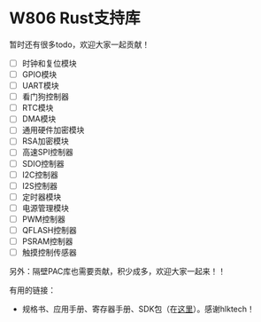 # W806 Rust支持库

暂时还有很多todo，欢迎大家一起贡献！

- [ ] 时钟和复位模块
- [ ] GPIO模块
- [ ] UART模块
- [ ] 看门狗控制器
- [ ] RTC模块
- [ ] DMA模块
- [ ] 通用硬件加密模块
- [ ] RSA加密模块
- [ ] 高速SPI控制器
- [ ] SDIO控制器
- [ ] I2C控制器
- [ ] I2S控制器
- [ ] 定时器模块
- [ ] 电源管理模块
- [ ] PWM控制器
- [ ] QFLASH控制器
- [ ] PSRAM控制器
- [ ] 触摸控制传感器

另外：隔壁PAC库也需要贡献，积少成多，欢迎大家一起来！！

有用的链接：

- 规格书、应用手册、寄存器手册、SDK包（在[这里](https://h.hlktech.com/Mobile/download/fdetail/143.html)）。感谢hlktech！
